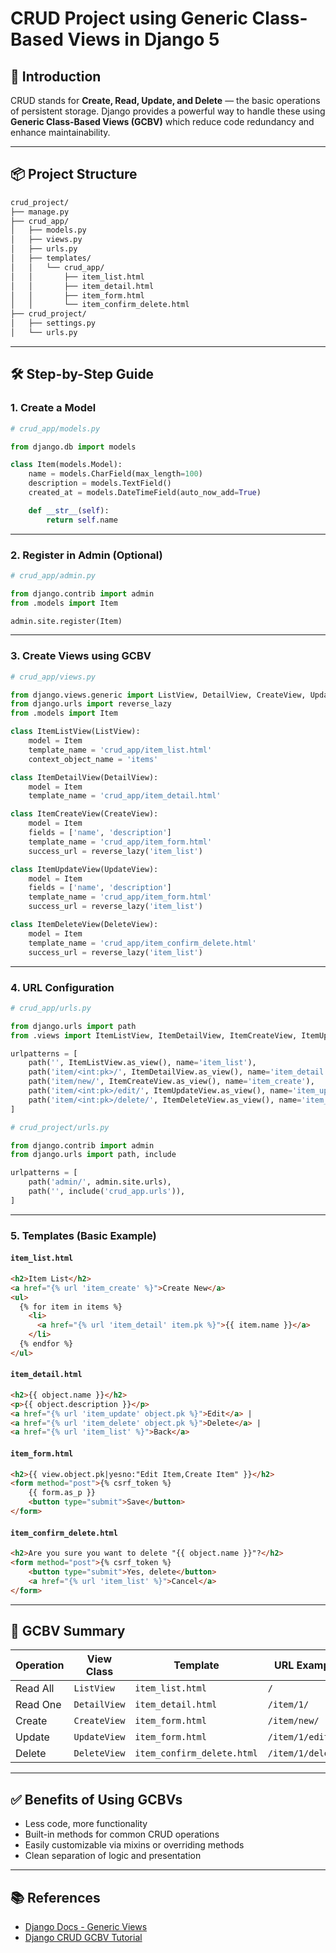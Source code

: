 # CRUD Project using Generic Class-Based Views in Django 5
## 🧠 Introduction
CRUD stands for **Create, Read, Update, and Delete** — the basic operations of persistent storage. Django provides a powerful way to handle these using **Generic Class-Based Views (GCBV)** which reduce code redundancy and enhance maintainability.

---

## 📦 Project Structure

```bash
crud_project/
├── manage.py
├── crud_app/
│   ├── models.py
│   ├── views.py
│   ├── urls.py
│   ├── templates/
│   │   └── crud_app/
│   │       ├── item_list.html
│   │       ├── item_detail.html
│   │       ├── item_form.html
│   │       └── item_confirm_delete.html
├── crud_project/
│   ├── settings.py
│   └── urls.py
```

---

## 🛠️ Step-by-Step Guide

### 1. Create a Model

```python
# crud_app/models.py

from django.db import models

class Item(models.Model):
    name = models.CharField(max_length=100)
    description = models.TextField()
    created_at = models.DateTimeField(auto_now_add=True)

    def __str__(self):
        return self.name
```

---

### 2. Register in Admin (Optional)

```python
# crud_app/admin.py

from django.contrib import admin
from .models import Item

admin.site.register(Item)
```

---

### 3. Create Views using GCBV

```python
# crud_app/views.py

from django.views.generic import ListView, DetailView, CreateView, UpdateView, DeleteView
from django.urls import reverse_lazy
from .models import Item

class ItemListView(ListView):
    model = Item
    template_name = 'crud_app/item_list.html'
    context_object_name = 'items'

class ItemDetailView(DetailView):
    model = Item
    template_name = 'crud_app/item_detail.html'

class ItemCreateView(CreateView):
    model = Item
    fields = ['name', 'description']
    template_name = 'crud_app/item_form.html'
    success_url = reverse_lazy('item_list')

class ItemUpdateView(UpdateView):
    model = Item
    fields = ['name', 'description']
    template_name = 'crud_app/item_form.html'
    success_url = reverse_lazy('item_list')

class ItemDeleteView(DeleteView):
    model = Item
    template_name = 'crud_app/item_confirm_delete.html'
    success_url = reverse_lazy('item_list')
```

---

### 4. URL Configuration

```python
# crud_app/urls.py

from django.urls import path
from .views import ItemListView, ItemDetailView, ItemCreateView, ItemUpdateView, ItemDeleteView

urlpatterns = [
    path('', ItemListView.as_view(), name='item_list'),
    path('item/<int:pk>/', ItemDetailView.as_view(), name='item_detail'),
    path('item/new/', ItemCreateView.as_view(), name='item_create'),
    path('item/<int:pk>/edit/', ItemUpdateView.as_view(), name='item_update'),
    path('item/<int:pk>/delete/', ItemDeleteView.as_view(), name='item_delete'),
]
```

```python
# crud_project/urls.py

from django.contrib import admin
from django.urls import path, include

urlpatterns = [
    path('admin/', admin.site.urls),
    path('', include('crud_app.urls')),
]
```

---

### 5. Templates (Basic Example)

#### `item_list.html`

```html
<h2>Item List</h2>
<a href="{% url 'item_create' %}">Create New</a>
<ul>
  {% for item in items %}
    <li>
      <a href="{% url 'item_detail' item.pk %}">{{ item.name }}</a>
    </li>
  {% endfor %}
</ul>
```

#### `item_detail.html`

```html
<h2>{{ object.name }}</h2>
<p>{{ object.description }}</p>
<a href="{% url 'item_update' object.pk %}">Edit</a> |
<a href="{% url 'item_delete' object.pk %}">Delete</a> |
<a href="{% url 'item_list' %}">Back</a>
```

#### `item_form.html`

```html
<h2>{{ view.object.pk|yesno:"Edit Item,Create Item" }}</h2>
<form method="post">{% csrf_token %}
    {{ form.as_p }}
    <button type="submit">Save</button>
</form>
```

#### `item_confirm_delete.html`

```html
<h2>Are you sure you want to delete "{{ object.name }}"?</h2>
<form method="post">{% csrf_token %}
    <button type="submit">Yes, delete</button>
    <a href="{% url 'item_list' %}">Cancel</a>
</form>
```

---

## 🚀 GCBV Summary

| Operation | View Class   | Template                   | URL Example       |
| --------- | ------------ | -------------------------- | ----------------- |
| Read All  | `ListView`   | `item_list.html`           | `/`               |
| Read One  | `DetailView` | `item_detail.html`         | `/item/1/`        |
| Create    | `CreateView` | `item_form.html`           | `/item/new/`      |
| Update    | `UpdateView` | `item_form.html`           | `/item/1/edit/`   |
| Delete    | `DeleteView` | `item_confirm_delete.html` | `/item/1/delete/` |

---

## ✅ Benefits of Using GCBVs

* Less code, more functionality
* Built-in methods for common CRUD operations
* Easily customizable via mixins or overriding methods
* Clean separation of logic and presentation

---

## 📚 References

* [Django Docs - Generic Views](https://docs.djangoproject.com/en/stable/topics/class-based-views/)
* [Django CRUD GCBV Tutorial](https://docs.djangoproject.com/en/stable/ref/class-based-views/)
